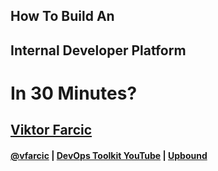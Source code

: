 ## How To Build An
## Internal Developer Platform
# In 30 Minutes?

## [Viktor Farcic](http://technologyconversations.com/about/)

#### [@vfarcic](https://twitter.com/vfarcic) | [DevOps Toolkit YouTube](https://youtube.com/c/devopstoolkit) | [Upbound](https://upbound.io)
